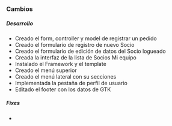 <h3>Cambios</h3>
<h5>Desarrollo</h5>
<ul>
    <li>Creado el form, controller y model de registrar un pedido</li>
    <li>Creado el formulario de registro de nuevo Socio</li>
    <li>Creado el formulario de edición de datos del Socio logueado</li>
    <li>Creada la interfaz de la lista de Socios Mi equipo</li>
    <li>Instalado el Framework y el template</li>
    <li>Creado el menú superior</li>
    <li>Creado el menú lateral con su secciones</li>
    <li>Implementada la pestaña de perfil de usuario</li>
    <li>Editado el footer con los datos de GTK</li>
</ul>

<h5>Fixes</h5>
<ul>
<li></li>
</ul>
